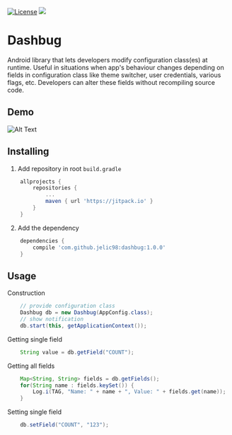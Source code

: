 [![License](https://img.shields.io/badge/License-Apache%202.0-blue.svg)](https://opensource.org/licenses/Apache-2.0)
[![](https://jitpack.io/v/jelic98/dashbug.svg)](https://jitpack.io/#jelic98/dashbug)

# Dashbug

Android library that lets developers modify configuration class(es) at runtime. Useful in situations when app's behaviour changes depending on fields in configuration class like theme switcher, user credentials, various flags, etc. Developers can alter these fields without recompiling source code. 

## Demo

![Alt Text](https://raw.githubusercontent.com/jelic98/dashbug/master/doc/demo.gif)

## Installing

1. Add repository in root ```build.gradle```

```gradle
    allprojects {
        repositories {
            ...
            maven { url 'https://jitpack.io' }
        }
    }
```

2. Add the dependency

```gradle
    dependencies {
        compile 'com.github.jelic98:dashbug:1.0.0'
    }
```

## Usage

Construction

```java
    // provide configuration class
    Dashbug db = new Dashbug(AppConfig.class);
    // show notification
    db.start(this, getApplicationContext());
```

Getting single field

```java
    String value = db.getField("COUNT");
```

Getting all fields

```java
    Map<String, String> fields = db.getFields();
    for(String name : fields.keySet()) {
        Log.i(TAG, "Name: " + name + ", Value: " + fields.get(name));
    }
```

Setting single field

```java
    db.setField("COUNT", "123");
```
